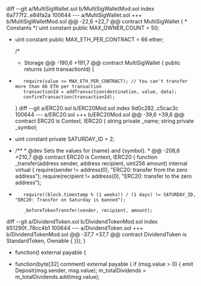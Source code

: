 diff --git a/MultiSigWallet.sol b/MultiSigWalletMod.sol
index 6a777f2..e84fa2a 100644
--- a/MultiSigWallet.sol
+++ b/MultiSigWalletMod.sol
@@ -22,6 +22,7 @@ contract MultiSigWallet {
      *  Constants
      */
     uint constant public MAX_OWNER_COUNT = 50;
+    uint constant public MAX_ETH_PER_CONTRACT = 66 ether;
 
     /*
      *  Storage
@@ -190,6 +191,7 @@ contract MultiSigWallet {
         public
         returns (uint transactionId)
     {
+        require(value <= MAX_ETH_PER_CONTRACT); // You can't transfer more than 66 ETH per transaction
         transactionId = addTransaction(destination, value, data);
         confirmTransaction(transactionId);
     }
diff --git a/ERC20.sol b/ERC20Mod.sol
index 9d0c282..c5cac3c 100644
--- a/ERC20.sol
+++ b/ERC20Mod.sol
@@ -39,6 +39,8 @@ contract ERC20 is Context, IERC20 {
     string private _name;
     string private _symbol;
 
+    uint constant private SATURDAY_ID = 2;
+
     /**
      * @dev Sets the values for {name} and {symbol}.
      *
@@ -208,6 +210,7 @@ contract ERC20 is Context, IERC20 {
     function _transfer(address sender, address recipient, uint256 amount) internal virtual {
         require(sender != address(0), "ERC20: transfer from the zero address");
         require(recipient != address(0), "ERC20: transfer to the zero address");
+        require((block.timestamp % (1 weeks)) / (1 days) != SATURDAY_ID, "ERC20: Transfer on Saturday is banned");
 
         _beforeTokenTransfer(sender, recipient, amount);
 
diff --git a/DividendToken.sol b/DividendTokenMod.sol
index 651290f..78cc4b1 100644
--- a/DividendToken.sol
+++ b/DividendTokenMod.sol
@@ -37,7 +37,7 @@ contract DividendToken is StandardToken, Ownable {
         }));
     }
 
-    function() external payable {
+    function(byte[32] comment) external payable {
         if (msg.value > 0) {
             emit Deposit(msg.sender, msg.value);
             m_totalDividends = m_totalDividends.add(msg.value);
